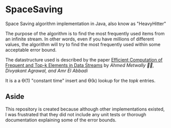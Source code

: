# SpaceSaving

Space Saving algorithm implementation in Java, also know as "HeavyHitter"

The purpose of the algorithm is to find the most frequently used items from an infinite stream.
In other words, even if you have millions of different values, the algorithm will try to find the most frequently used
within some acceptable error bound.

The datastructure used is described by the paper [Efficient Computation of Frequent and Top-k Elements in Data Streams](http://www.cse.ust.hk/~raywong/comp5331/References/EfficientComputationOfFrequentAndTop-kElementsInDataStreams.pdf)
by *Ahmed Metwally , Divyakant Agrawal, and Amr El Abbadi*

It is a a ϴ(1) "constant time" insert and  ϴ(k) lookup for the *topk* entries.

## Aside
This repository is created because although other implementations existed, I was frustrated that
they did not include any unit tests or thorough documentation explaining some of the error bounds.
